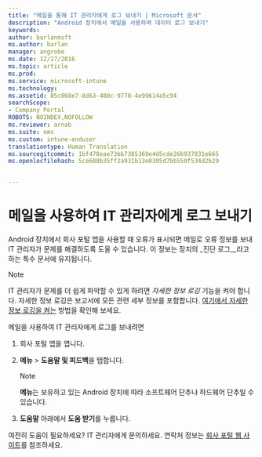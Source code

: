 ```yaml
---
title: "메일을 통해 IT 관리자에게 로그 보내기 | Microsoft 문서"
description: "Android 장치에서 메일을 사용하여 데이터 로그 보내기"
keywords: 
author: barlanmsft
ms.author: barlan
manager: angrobe
ms.date: 12/27/2016
ms.topic: article
ms.prod: 
ms.service: microsoft-intune
ms.technology: 
ms.assetid: 85c868e7-8d63-480c-9770-4e99614a5c94
searchScope:
- Company Portal
ROBOTS: NOINDEX,NOFOLLOW
ms.reviewer: arnab
ms.suite: ems
ms.custom: intune-enduser
translationtype: Human Translation
ms.sourcegitcommit: 1bf478eae73bb7385369e4d5cde26b937831e665
ms.openlocfilehash: 5ce680b35ff2a931b13e0395d7bb550f534d2b29


---
```



# <a name="send-logs-to-your-it-admin-using-email"></a>메일을 사용하여 IT 관리자에게 로그 보내기

Android 장치에서 회사 포털 앱을 사용할 때 오류가 표시되면 메일로 오류 정보를 보내 IT 관리자가 문제를 해결하도록 도울 수 있습니다. 이 정보는 장치의 _진단 로그__라고 하는 특수 문서에 유지됩니다.

> [!Note]
> IT 관리자가 문제를 더 쉽게 파악할 수 있게 하려면 _자세한 정보 로깅_ 기능을 켜야 합니다. 자세한 정보 로깅은 보고서에 모든 관련 세부 정보를 포함합니다. [여기에서 자세한 정보 로깅을 켜는](use-verbose-logging-to-help-your-it-administrator-fix-device-issues-android.md) 방법을 확인해 보세요.

메일을 사용하여 IT 관리자에게 로그를 보내려면

1.  회사 포털 앱을 엽니다.

2.  **메뉴** >  **도움말 및 피드백**을 탭합니다.

    > [!NOTE]
    > **메뉴**는 보유하고 있는 Android 장치에 따라 소프트웨어 단추나 하드웨어 단추일 수 있습니다.

3.  **도움말** 아래에서 **도움 받기**를 누릅니다.

여전히 도움이 필요하세요? IT 관리자에게 문의하세요. 연락처 정보는 [회사 포털 웹 사이트](http://portal.manage.microsoft.com)를 참조하세요.



<!--HONumber=Dec16_HO5-->


